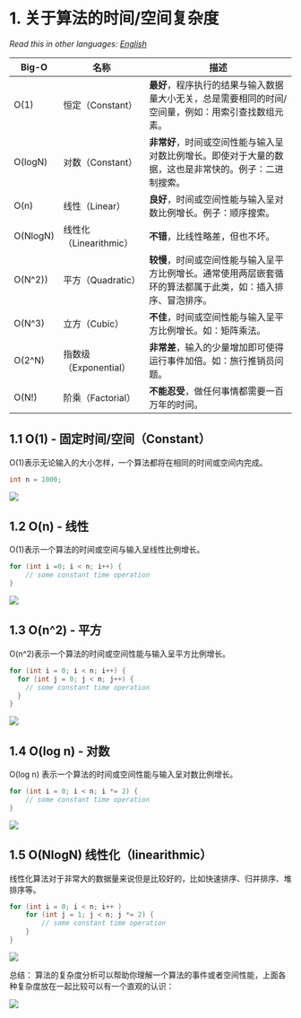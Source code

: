 # 1. 关于算法的时间/空间复杂度

_Read this in other languages:_
[_English_](README.md)

| Big-O    | 名称                   | 描述                                                                                                         |
| -------- | ---------------------- | ------------------------------------------------------------------------------------------------------------ |
| O(1)     | 恒定（Constant）       | **最好**，程序执行的结果与输入数据量大小无关，总是需要相同的时间/空间量，例如：用索引查找数组元素。          |
| O(logN)  | 对数（Constant）       | **非常好**，时间或空间性能与输入呈对数比例增长。即使对于大量的数据，这也是非常快的。例子：二进制搜索。       |
| O(n)     | 线性（Linear）         | **良好**，时间或空间性能与输入呈对数比例增长。例子：顺序搜索。                                               |
| O(NlogN) | 线性化（Linearithmic） | **不错**，比线性略差，但也不坏。                                                                             |
| O(N^2))  | 平方（Quadratic）      | **较慢**，时间或空间性能与输入呈平方比例增长。通常使用两层嵌套循环的算法都属于此类，如：插入排序、冒泡排序。 |
| O(N^3)   | 立方（Cubic）          | **不佳**，时间或空间性能与输入呈平方比例增长。如：矩阵乘法。                                                 |
| O(2^N)   | 指数级（Exponential）  | **非常差**，输入的少量增加即可使得运行事件加倍。如：旅行推销员问题。                                         |
| O(N!)    | 阶乘（Factorial）      | **不能忍受**，做任何事情都需要一百万年的时间。                                                               |

## 1.1 O(1) - 固定时间/空间（Constant）

O(1)表示无论输入的大小怎样，一个算法都将在相同的时间或空间内完成。

```java
int n = 1000;
```

![](https://gitee.com/geekhall/pic/raw/main/img/20210919_o_01.png)

## 1.2 O(n) - 线性

O(1)表示一个算法的时间或空间与输入呈线性比例增长。

```java
for (int i =0; i < n; i++) {
    // some constant time operation
}
```

![](https://gitee.com/geekhall/pic/raw/main/img/20210919_o_02.png)

## 1.3 O(n^2) - 平方

O(n^2)表示一个算法的时间或空间性能与输入呈平方比例增长。

```java
for (int i = 0; i < n; i++) {
  for (int j = 0; j < n; j++) {
    // some constant time operation
  }
}
```

![](https://gitee.com/geekhall/pic/raw/main/img/20210919_o_03.png)

## 1.4 O(log n) - 对数

O(log n) 表示一个算法的时间或空间性能与输入呈对数比例增长。

```java
for (int i = 0; i < n; i *= 2) {
    // some constant time operation
}
```

![](https://gitee.com/geekhall/pic/raw/main/img/20210919_O_04.png)

## 1.5 O(NlogN) 线性化（linearithmic）

线性化算法对于非常大的数据量来说但是比较好的，比如快速排序、归并排序、堆排序等。

```java
for (int i = 0; i < n; i++ )
    for (int j = 1; j < n; j *= 2) {
        // some constant time operation
    }
}
```

![](https://gitee.com/geekhall/pic/raw/main/img/20210919_O_05.png)

总结：
算法的复杂度分析可以帮助你理解一个算法的事件或者空间性能，上面各种复杂度放在一起比较可以有一个直观的认识：

![](https://gitee.com/geekhall/pic/raw/main/img/20210919_O_06.png)
